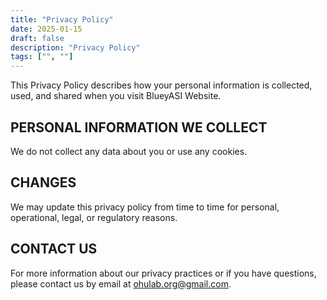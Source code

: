 ```yaml
---
title: "Privacy Policy"
date: 2025-01-15
draft: false
description: "Privacy Policy"
tags: ["", ""]
---
```

This Privacy Policy describes how your personal information is collected, used, and shared when you visit BlueyASI Website.

## PERSONAL INFORMATION WE COLLECT

We do not collect any data about you or use any cookies.

## CHANGES

We may update this privacy policy from time to time for personal, operational, legal, or regulatory reasons.

## CONTACT US

For more information about our privacy practices or if you have questions, please contact us by email at ohulab.org@gmail.com.





























































































